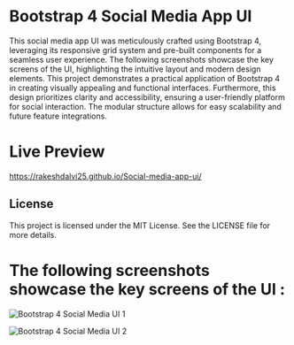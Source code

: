 # Bootstrap 4 Social Media App UI

This social media app UI was meticulously crafted using Bootstrap 4, leveraging its responsive grid system and pre-built components for a seamless user experience. The following screenshots showcase the key screens of the UI, highlighting the intuitive layout and modern design elements. This project demonstrates a practical application of Bootstrap 4 in creating visually appealing and functional interfaces. Furthermore, this design prioritizes clarity and accessibility, ensuring a user-friendly platform for social interaction. The modular structure allows for easy scalability and future feature integrations.

# Live Preview 
https://rakeshdalvi25.github.io/Social-media-app-ui/

## License
This project is licensed under the MIT License. See the LICENSE file for more details.
 
# The following screenshots showcase the key screens of the UI :
![Bootstrap 4 Social Media UI 1](https://github.com/user-attachments/assets/13198c18-ec1a-412d-9382-b1c0df1aec22)


![Bootstrap 4 Social Media UI 2](https://github.com/user-attachments/assets/41858c01-8957-443d-973b-2abd6d52580e)
